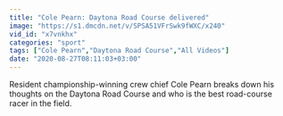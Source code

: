 ```yaml
---
title: "Cole Pearn: Daytona Road Course delivered"
image: "https://s1.dmcdn.net/v/SPSA51VFrSwk9fWXC/x240"
vid_id: "x7vnkhx"
categories: "sport"
tags: ["Cole Pearn","Daytona Road Course","All Videos"]
date: "2020-08-27T08:11:03+03:00"
---
```

Resident championship-winning crew chief Cole Pearn breaks down his thoughts on the Daytona Road Course and who is the best road-course racer in the field.
